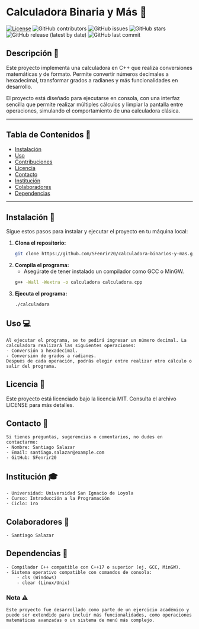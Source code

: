 # Calculadora Binaria y Más :rocket:

[![License](https://img.shields.io/badge/License-MIT-blue.svg)](LICENSE)
![GitHub contributors](https://img.shields.io/github/contributors/SFenrir20/calculadora-binarios-y-mas)
![GitHub issues](https://img.shields.io/github/issues-raw/SFenrir20/calculadora-binarios-y-mas)
![GitHub stars](https://img.shields.io/github/stars/SFenrir20/calculadora-binarios-y-mas)
![GitHub release (latest by date)](https://img.shields.io/github/v/release/SFenrir20/calculadora-binarios-y-mas)
![GitHub last commit](https://img.shields.io/github/last-commit/SFenrir20/calculadora-binarios-y-mas)

## Descripción :page_facing_up:

Este proyecto implementa una calculadora en C++ que realiza conversiones matemáticas y de formato. Permite convertir números decimales a hexadecimal, transformar grados a radianes y más funcionalidades en desarrollo.

El proyecto está diseñado para ejecutarse en consola, con una interfaz sencilla que permite realizar múltiples cálculos y limpiar la pantalla entre operaciones, simulando el comportamiento de una calculadora clásica.

---

## Tabla de Contenidos :scroll:

- [Instalación](#instalación)
- [Uso](#uso)
- [Contribuciones](#contribuciones)
- [Licencia](#licencia)
- [Contacto](#contacto)
- [Institución](#institución)
- [Colaboradores](#colaboradores)
- [Dependencias](#dependencias)

---

## Instalación :wrench:

Sigue estos pasos para instalar y ejecutar el proyecto en tu máquina local:

1. **Clona el repositorio:**
   ```bash
   git clone https://github.com/SFenrir20/calculadora-binarios-y-mas.git

2. **Compila el programa:**
    - Asegúrate de tener instalado un compilador como GCC o MinGW.
    ```bash
    g++ -Wall -Wextra -o calculadora calculadora.cpp
3. **Ejecuta el programa:**
     ```bash
    ./calculadora

 ## Uso :computer:
    Al ejecutar el programa, se te pedirá ingresar un número decimal. La calculadora realizará las siguientes operaciones:
    - Conversión a hexadecimal.
    - Conversión de grados a radianes.
    Después de cada operación, podrás elegir entre realizar otro cálculo o salir del programa.
 
## Licencia :memo:
   Este proyecto está licenciado bajo la licencia MIT. Consulta el archivo LICENSE para más detalles.

## Contacto :email:
    Si tienes preguntas, sugerencias o comentarios, no dudes en contactarme:
    - Nombre: Santiago Salazar
    - Email: santiago.salazar@example.com
    - GitHub: SFenrir20

## Institución :mortar_board:
    - Universidad: Universidad San Ignacio de Loyola
    - Curso: Introducción a la Programación
    - Ciclo: 1ro

## Colaboradores :busts_in_silhouette:
    - Santiago Salazar

## Dependencias :link:
    - Compilador C++ compatible con C++17 o superior (ej. GCC, MinGW).
    - Sistema operativo compatible con comandos de consola:
        - cls (Windows)
        - clear (Linux/Unix)

### Nota :warning:
    Este proyecto fue desarrollado como parte de un ejercicio académico y puede ser extendido para incluir más funcionalidades, como operaciones matemáticas avanzadas o un sistema de menú más complejo.
